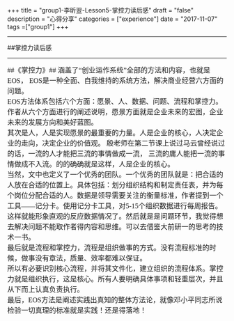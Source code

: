 +++
title = "group1-李昕翌-Lesson5-掌控力读后感"
draft = "false"
description = "心得分享"
categories = ["experience"]
date = "2017-11-07"
tags =["group1"]
+++

---

##掌控力读后感

---

<font face="微软雅黑" size="3">
##《掌控力》##
涵盖了“创业运作系统”全部的方法和内容，也就是EOS， EOS是一种全面、自我维持的系统方法，解决商业经营六方面的问题。<br/>
EOS方法体系包括六个方面：愿景、人、数据、问题、流程和掌控力。<br/>
作者从六个方面进行的阐述说明，愿景方面就是企业未来的宏图，企业未来的发展方向和美好蓝图。<br/>
其次是人，人是实现愿景的最重要的力量。人是企业的核心，人决定企业的走向，决定企业的价值观。
殷老师在第二节课上说过马云曾经说过的话，一流的人才能把三流的事情做成一流，
三流的庸人能把一流的事情做成不入流。的的确确就是这样，人是企业的核心。<br/>
当然，文中也定义了一个优秀的团队。一个优秀的团队就是：把合适的人放在合适的位置上。具体包括：划分组织结构和制定责任表，并为每个岗位分配合适的人。数据是领导需要关注的衡量标准，作者提到一个工具——记分卡。使用记分卡工具，对5-15个组织数据进行每周报告。这样就能形象直观的反应数据情况了。然后就是是问题环节，我觉得想去解决问题不能取作者得内容和思维。可以去借鉴大前研一的思考的技术一书。<br/>
最后就是流程和掌控力，流程是组织做事的方式。没有流程标准的时候，做事没有章法，质量、效率都难以保证。<br/>
所以有必要识别核心流程，并将其文件化，建立组织的流程体系。掌控力就是组织执行，这是核心。所有人要明确具体事项和轻重层次，并且从下而上认真负责执行。<br/>
最后，EOS方法是阐述实践出真知的整体方法论，就像邓小平同志所说检验一切真理的标准就是实践！还是得落地！
